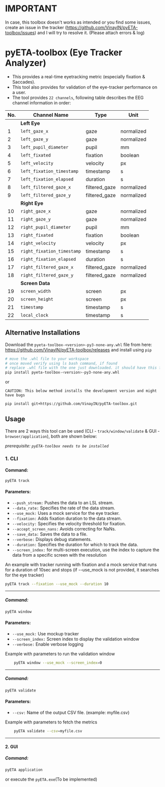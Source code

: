 # IMPORTANT
In case, this toolbox doesn't works as intended or you find some issues, create an issue in the tracker (https://github.com/VinayIN/pyETA-toolbox/issues) and I will try to resolve it. (Please attach errors & log)

# pyETA-toolbox (Eye Tracker Analyzer)
- This provides a real-time eyetracking metric (especially fixation & Saccades).
- This tool also provides for validation of the eye-tracker performance on a user.
- The tool provides `22 channels`, following table describes the EEG channel information in order:

| No. | Channel Name                | Type           | Unit       |
|-----|-----------------------------|----------------|------------|
|     | **Left Eye**                |                |            |
| 1   | `left_gaze_x`               | gaze           | normalized |
| 2   | `left_gaze_y`               | gaze           | normalized |
| 3   | `left_pupil_diameter`       | pupil          | mm         |
| 4   | `left_fixated`              | fixation       | boolean    |
| 5   | `left_velocity`             | velocity       | px         |
| 6   | `left_fixation_timestamp`   | timestamp      | s          |
| 7   | `left_fixation_elapsed`     | duration       | s          |
| 8   | `left_filtered_gaze_x`      | filtered_gaze  | normalized |
| 9   | `left_filtered_gaze_y`      | filtered_gaze  | normalized |
|     | **Right Eye**               |                |            |
| 10  | `right_gaze_x`              | gaze           | normalized |
| 11  | `right_gaze_y`              | gaze           | normalized |
| 12  | `right_pupil_diameter`      | pupil          | mm         |
| 13  | `right_fixated`             | fixation       | boolean    |
| 14  | `right_velocity`            | velocity       | px         |
| 15  | `right_fixation_timestamp`  | timestamp      | s          |
| 16  | `right_fixation_elapsed`    | duration       | s          |
| 17  | `right_filtered_gaze_x`     | filtered_gaze  | normalized |
| 18  | `right_filtered_gaze_y`     | filtered_gaze  | normalized |
|     | **Screen Data**             |                |            |
| 19  | `screen_width`              | screen         | px         |
| 20  | `screen_height`             | screen         | px         |
| 21  | `timestamp`                 | timestamp      | s          |
| 22  | `local_clock`               | timestamp      | s          |

## Alternative Installations
Download the `pyeta-toolbox-<version>-py3-none-any.whl` file from here: https://github.com/VinayIN/pyETA-toolbox/releases and install using `pip`
```bash
# move the .whl file to your workspace
# once moved verify using ls bash command, if found
# replace .whl file with the one just downloaded. it should have this format with a different <version> 
pip install pyeta-toolbox-<version>-py3-none-any.whl
```
or

`CAUTION: This below method installs the development version and might have bugs`
```bash
pip install git+https://github.com/VinayIN/pyETA-toolbox.git
```

## Usage
There are 2 ways this tool can be used (CLI - `track/window/validate` & GUI - `browser/application`), both are shown below:

*prerequisite: `pyETA-toolbox needs to be installed`*

### 1. CLI
#### Command:
```bash
pyETA track
```
#### Parameters:
- `--push_stream:` Pushes the data to an LSL stream.
- `--data_rate:` Specifies the rate of the data stream.
- `--use_mock:` Uses a mock service for the eye tracker.
- `--fixation:` Adds fixation duration to the data stream.
- `--velocity:` Specifies the velocity threshold for fixation.
- `--accept_screen_nans:` Avoids correcting for NaNs.
- `--save_data:` Saves the data to a file.
- `--verbose:` Displays debug statements.
- `--duration:` Specifies the duration for which to track the data.
- `--screen_index:` for multi-screen execution, use the index to capture the data from a specific screen with the resolution

An example with tracker running with fixation and a mock service that runs for a duration of 10sec and stops (if --use_mock is not provided, it searches for the eye tracker)
```bash
pyETA track --fixation --use_mock --duration 10
```
------
##### Command:
```bash
pyETA window
```
#### Parameters:
- `--use_mock:` Use mockup tracker
- `--screen_index:` Screen index to display the validation window
- `--verbose:` Enable verbose logging

Example with parameters to run the validation window
```bash
    pyETA window --use_mock --screen_index=0 
```
_____
##### Command:
```bash
pyETA validate
```
#### Parameters:
- `--csv:` Name of the output CSV file. (example: myfile.csv)

Example with parameters to fetch the metrics
```bash
    pyETA validate --csv=myfile.csv
```
_____

#### 2. GUI
##### Command:
```bash
pyETA application
```

or execute the `pyETA.exe`(To be implemented)